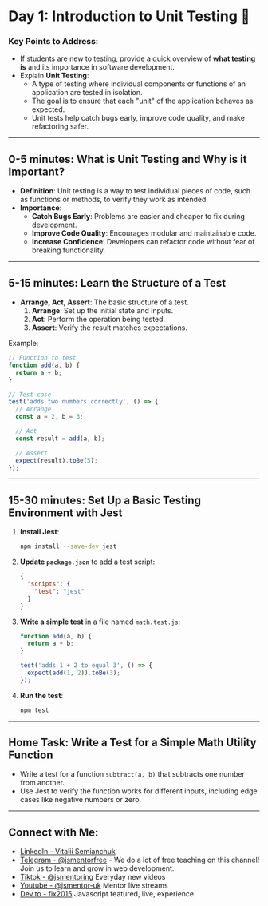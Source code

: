 # Day 1: Introduction to Unit Testing 🧪

### Key Points to Address:
- If students are new to testing, provide a quick overview of **what testing is** and its importance in software development.  
- Explain **Unit Testing**:  
  - A type of testing where individual components or functions of an application are tested in isolation.  
  - The goal is to ensure that each "unit" of the application behaves as expected.  
  - Unit tests help catch bugs early, improve code quality, and make refactoring safer.  

---

## 0-5 minutes: What is Unit Testing and Why is it Important?
- **Definition**: Unit testing is a way to test individual pieces of code, such as functions or methods, to verify they work as intended.  
- **Importance**:
  - **Catch Bugs Early**: Problems are easier and cheaper to fix during development.
  - **Improve Code Quality**: Encourages modular and maintainable code.  
  - **Increase Confidence**: Developers can refactor code without fear of breaking functionality.  

---

## 5-15 minutes: Learn the Structure of a Test
- **Arrange, Act, Assert**: The basic structure of a test.
  1. **Arrange**: Set up the initial state and inputs.
  2. **Act**: Perform the operation being tested.
  3. **Assert**: Verify the result matches expectations.

Example:

```javascript
// Function to test
function add(a, b) {
  return a + b;
}

// Test case
test('adds two numbers correctly', () => {
  // Arrange
  const a = 2, b = 3;

  // Act
  const result = add(a, b);

  // Assert
  expect(result).toBe(5);
});
```

---

## 15-30 minutes: Set Up a Basic Testing Environment with Jest
1. **Install Jest**:  
   ```bash
   npm install --save-dev jest
   ```
2. **Update `package.json`** to add a test script:  
   ```json
   {
     "scripts": {
       "test": "jest"
     }
   }
   ```
3. **Write a simple test** in a file named `math.test.js`:
   ```javascript
   function add(a, b) {
     return a + b;
   }

   test('adds 1 + 2 to equal 3', () => {
     expect(add(1, 2)).toBe(3);
   });
   ```
4. **Run the test**:  
   ```bash
   npm test
   ```

---
## Home Task: Write a Test for a Simple Math Utility Function
- Write a test for a function `subtract(a, b)` that subtracts one number from another.  
- Use Jest to verify the function works for different inputs, including edge cases like negative numbers or zero.

---

## Connect with Me:
- [LinkedIn - Vitalii Semianchuk](https://www.linkedin.com/in/vitalii-semianchuk-9812a786/)
- [Telegram - @jsmentorfree](https://t.me/jsmentorfree) - We do a lot of free teaching on this channel! Join us to learn and grow in web development.
- [Tiktok - @jsmentoring](https://www.tiktok.com/@jsmentoring) Everyday new videos
- [Youtube - @jsmentor-uk](https://www.youtube.com/@jsmentor-uk) Mentor live streams
- [Dev.to - fix2015](https://dev.to/fix2015) Javascript featured, live, experience
